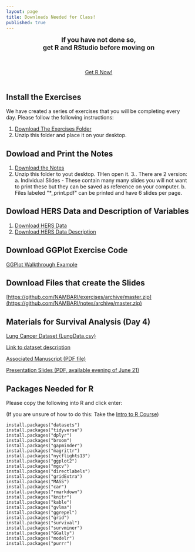 ```yaml
---
layout: page
title: Downloads Needed for Class!
published: true
---
```




<div class="main-explain-area jumbotron">

<div style="text-align: center;">

<strong  style="font-size: 125%;">
If you have not done so, 
<br>
get R and RStudio before moving on
</strong>
<br>

<br>
<br>

<a class="btn btn-intro btn-lg" href="https://nambari.github.io/getr">Get R Now!</a>
<br>
<br>


</div>


</div>




## Install the Exercises


We have created a series of exercises that you will be completing every day. Please follow the following instructions:

1. [Download The Exercises Folder](https://github.com/NAMBARI/exercises/archive/master.zip)
2. Unzip this folder and place it on your desktop. 



## Dowload and Print the Notes

1. [Download the Notes](https://github.com/NAMBARI/slides/archive/master.zip)
2. Unzip this folder to yout desktop. THen open it. 
3.. There are 2 version:
    a. Individual Slides
        - These contain many many slides you will not want to print these but they can be saved as reference on your computer. 
    b. Files labeled "*_print.pdf" can be printed and have 6 slides per page. 


## Dowload HERS Data and Description of Variables

1. [Download HERS Data](https://github.com/NAMBARI/nambari.github.io/raw/master/HERS_PHP2610.dta)
2. [Download HERS Data Description](https://github.com/NAMBARI/nambari.github.io/raw/master/DEFINITIONS%20FOR%20VARIABLES%20IN%20HERS%20STUDY.docx)



## Download GGPlot Exercise Code

[GGPlot Walkthrough Example](https://github.com/NAMBARI/nambari.github.io/raw/master/ggplot_practice.Rmd)

## Download Files that create the Slides

[https://github.com/NAMBARI/exercises/archive/master.zip](https://github.com/NAMBARI/notes/archive/master.zip)

## Materials for Survival Analysis (Day 4)

[Lung Cancer Dataset (LungData.csv)](https://github.com/NAMBARI/nambari.github.io/raw/master/LungData.csv)

[Link to dataset description](http://www.mayo.edu/research/documents/lunghtml/doc-10027247)

[Associated Manuscript (PDF file)](https://github.com/NAMBARI/nambari.github.io/raw/master/jco.1994.12.3.601.pdf)

[Presentation Slides (PDF, available evening of June 21)](https://github.com/NAMBARI/nambari.github.io/raw/master/D43-Survival.pdf)



## Packages Needed for R

Please copy the following into R and click enter:

(If you are unsure of how to do this: Take the [Intro to R Course](https://nambari.github.io/Intro-to-R/))

```
install.packages("datasets")
install.packages("tidyverse")
install.packages("dplyr")
install.packages("broom")
install.packages("gapminder")
install.packages("magrittr")
install.packages("nycflights13")
install.packages("ggplot2")
install.packages("mgcv")
install.packages("directlabels")
install.packages("gridExtra")
install.packages("MASS")
install.packages("car")
install.packages("rmarkdown")
install.packages("knitr")
install.packages("kable")
install.packages("gvlma")
install.packages("ggrepel")
install.packages("grid")
install.packages("survival")
install.packages("survminer")
install.packages("GGally")
install.packages("modelr")
install.packages("purrr")
```
